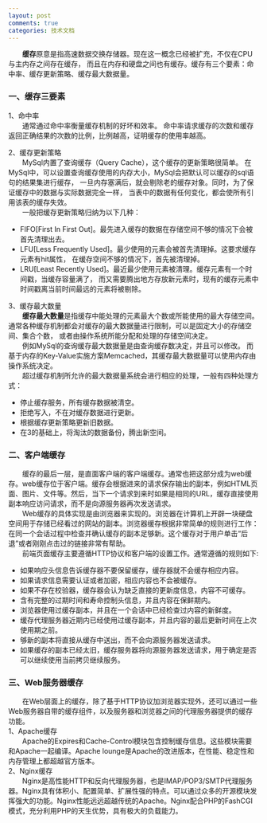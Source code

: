 ```yaml
---
layout: post
comments: true
categories: 技术文档
---
```


&emsp;&emsp;**缓存**原意是指高速数据交换存储器。现在这一概念已经被扩充，不仅在CPU与主内存之间存在缓存，
而且在内存和硬盘之间也有缓存。缓存有三个要素：命中率、缓存更新策略、缓存最大数据量。

### 一、缓存三要素
1、命中率   
&emsp;&emsp;通常通过命中率衡量缓存机制的好坏和效率。
命中率请求缓存的次数和缓存返回正确结果的次数的比例，比例越高，证明缓存的使用率越高。   

2、缓存更新策略   
&emsp;&emsp;MySql内置了查询缓存（Query Cache），这个缓存的更新策略很简单。
在MySql中，可以设置查询缓存使用的内存大小，MySql会把默认可以缓存的sql语句的结果集进行缓存，
一旦内存塞满后，就会剔除老的缓存对象。同时，为了保证缓存中的数据与实际数据完全一样，
当表中的数据有任何变化，都会使所有引用该表的缓存失效。   
&emsp;&emsp;一般把缓存更新策略归纳为以下几种：   
* FIFO[First In First Out]。最先进入缓存的数据在存储空间不够的情况下会被首先清理出去。   
* LFU[Less Frequently Used]。最少使用的元素会被首先清理掉。这要求缓存元素有hit属性，
在缓存空间不够的情况下，首先被清理掉。   
* LRU[Least Recently Used]。最近最少使用元素被清理。缓存元素有一个时间戳，当缓存容量满了，
而又需要腾出地方存放新元素时，现有的缓存元素中时间戳离当前时间最远的元素将被剔除。   

3、缓存最大数量   
&emsp;&emsp;**缓存最大数量**是指缓存中能处理的元素最大个数或所能使用的最大存储空间。
通常各种缓存机制都会对缓存的最大数据量进行限制，可以是固定大小的存储空间、集合个数，
或者由操作系统所能分配和处理的存储空间决定。   
&emsp;&emsp;例如MySql的查询缓存最大数据量是由查询缓存数决定，并且可以修改。
而基于内存的Key-Value实施方案Memcached，其缓存最大数据量可以使用内存由操作系统决定。   
&emsp;&emsp;超过缓存机制所允许的最大数据量系统会进行相应的处理，一般有四种处理方式：   
* 停止缓存服务，所有缓存数据被清空。   
* 拒绝写入，不在对缓存数据进行更新。   
* 根据缓存更新策略更新旧数据。   
* 在3的基础上，将淘汰的数据备份，腾出新空间。   

### 二、客户端缓存
&emsp;&emsp;缓存的最后一层，是直面客户端的客户端缓存。通常也把这部分成为web缓存。web缓存位于客户端。缓存会根据进来的请求保存输出的副本，例如HTML页面、图片、文件等。然后，当下一个请求到来时如果是相同的URL，缓存直接使用副本响应访问请求，而不是向源服务器再次发送请求。   
&emsp;&emsp;Web缓存的具体实现是由浏览器来实现的。浏览器在计算机上开辟一块硬盘空间用于存储已经看过的网站的副本。浏览器缓存根据非常简单的规则进行工作：在同一个会话过程中检查并确认缓存的副本足够新。这个缓存对于用户单击“后退”或者刚刚点击过的链接非常有帮助。   
&emsp;&emsp;前端页面缓存主要遵循HTTP协议和客户端的设置工作。通常遵循的规则如下:   
* 如果响应头信息告诉缓存器不要保留缓存，缓存器就不会缓存相应内容。   
* 如果请求信息需要认证或者加密，相应内容也不会被缓存。   
* 如果不存在校验器，缓存器会认为缺乏直接的更新度信息，内容不可缓存。  
* 含有完整的过期时间和寿命控制头信息，并且内容在保鲜期内。   
* 浏览器使用过缓存副本，并且在一个会话中已经检查过内容的新鲜度。   
* 缓存代理服务器近期内已经使用过缓存副本，并且内容的最后更新时间在上次使用期之前。   
* 够新的副本将直接从缓存中送出，而不会向源服务器发送请求。   
* 如果缓存的副本已经太旧，缓存服务器将向源服务器发送请求，用于确定是否可以继续使用当前拷贝继续服务。   

### 三、Web服务器缓存
&emsp;&emsp;在Web层面上的缓存，除了基于HTTP协议加浏览器实现外，还可以通过一些Web服务器自带的缓存组件，以及服务器和浏览器之间的代理服务器提供的缓存功能。   
1、Apache缓存   
&emsp;&emsp;Apache的Expires和Cache-Control模块包含控制缓存信息。这些模块需要和Apache一起编译。Apache lounge是Apache的改进版本，在性能、稳定性和内存管理上都超越官方版本。   
2、Nginx缓存   
&emsp;&emsp;Nginx是高性能HTTP和反向代理服务器，也是IMAP/POP3/SMTP代理服务器。Nginx具有体积小、配置简单、扩展性强的特点。可以通过众多的开源模块发挥强大的功能。Nginx性能远远超越传统的Apache。Nginx配合PHP的FashCGI模式，充分利用PHP的天生优势，具有极大的负载能力。
